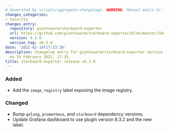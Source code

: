 ```yaml
---
# Generated by scripts/aggregate-changelogs. WARNING: Manual edits to this files will be overwritten.
changes_categories:
- Security
changes_entry:
  repository: giantswarm/starboard-exporter
  url: https://github.com/giantswarm/starboard-exporter/blob/master/CHANGELOG.md#030---2022-02-14
  version: 0.3.0
  version_tag: v0.3.0
date: '2022-02-14T17:33:30'
description: Changelog entry for giantswarm/starboard-exporter version 0.3.0, published
  on 14 February 2022, 17:33.
title: starboard-exporter release v0.3.0
---
```


### Added
- Add the `image_registry` label exposing the image registry.
### Changed
- Bump `golang`, `prometheus`, and `starboard` dependency versions.
- Update Grafana dashboard to use plugin version 8.3.2 and the new label.
